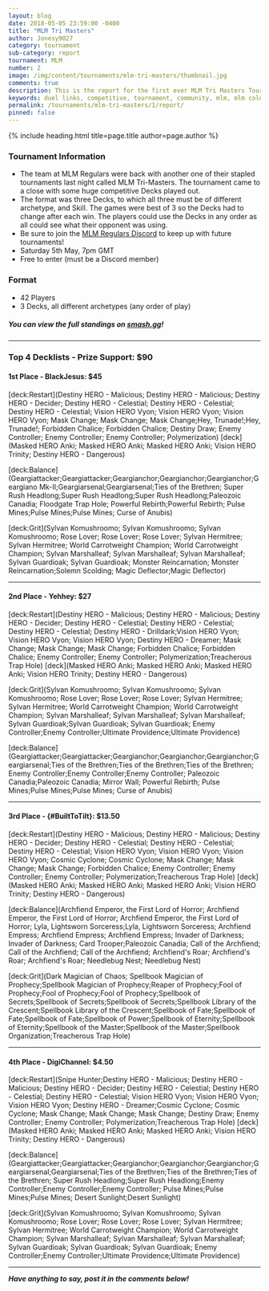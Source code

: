 ```yaml
---
layout: blog
date: 2018-05-05 23:59:00 -0400
title: "MLM Tri Masters"
author: Jonesy9027
category: tournament
sub-category: report
tournament: MLM
number: 2
image: /img/content/tournaments/mlm-tri-masters/thumbnail.jpg
comments: true
description: This is the report for the first ever MLM Tri Masters Tournament with a prize pool of $90, check out the top players and their decks here!
keywords: duel links, competitive, tournament, community, mlm, mlm colosseum, colosseum
permalink: /tournaments/mlm-tri-masters/1/report/
pinned: false
---
```


{% include heading.html title=page.title author=page.author %}

### Tournament Information
- The team at MLM Regulars were back with another one of their stapled tournaments last night called MLM Tri-Masters. The tournament came to a close with some huge competitive Decks played out.
- The format was three Decks, to which all three must be of different archetype, and Skill. The games were best of 3 so the Decks had to change after each win. The players could use the Decks in any order as all could see what their opponent was using. 
- Be sure to join the [MLM Regulars Discord](https://discord.gg/8gRaqYC) to keep up with future tournaments!
- Saturday 5th May, 7pm GMT
- Free to enter (must be a Discord member)

### Format
- 42 Players
- 3 Decks, all different archetypes (any order of play)

##### **You can view the full standings on [smash.gg](https://smash.gg/tournament/mlm-tri-masters/events/mlm-tri-masters/standings)!**

---

### Top 4 Decklists - Prize Support: $90

#### 1st Place - BlackJesus: $45

[deck:Restart](Destiny HERO - Malicious; Destiny HERO - Malicious; Destiny HERO - Decider; Destiny HERO - Celestial; Destiny HERO - Celestial; Destiny HERO - Celestial; Vision HERO Vyon; Vision HERO Vyon; Vision HERO Vyon; Mask Change; Mask Change; Mask Change;Hey, Trunade!;Hey, Trunade!; Forbidden Chalice; Forbidden Chalice; Destiny Draw; Enemy Controller; Enemy Controller; Enemy Controller; Polymerization)
[deck](Masked HERO Anki; Masked HERO Anki; Masked HERO Anki; Vision HERO Trinity; Destiny HERO - Dangerous)

[deck:Balance](Geargiattacker;Geargiattacker;Geargianchor;Geargianchor;Geargianchor;Geargiano Mk-II;Geargiarsenal;Geargiarsenal;Ties of the Brethren; Super Rush Headlong;Super Rush Headlong;Super Rush Headlong;Paleozoic Canadia; Floodgate Trap Hole; Powerful Rebirth;Powerful Rebirth; Pulse Mines;Pulse Mines;Pulse Mines; Curse of Anubis)


[deck:Grit](Sylvan Komushroomo; Sylvan Komushroomo; Sylvan Komushroomo; Rose Lover; Rose Lover; Rose Lover; Sylvan Hermitree; Sylvan Hermitree; World Carrotweight Champion; World Carrotweight Champion; Sylvan Marshalleaf; Sylvan Marshalleaf; Sylvan Marshalleaf; Sylvan Guardioak; Sylvan Guardioak;  Monster Reincarnation; Monster Reincarnation;Solemn Scolding; Magic Deflector;Magic Deflector)

---

#### 2nd Place - Yehhey: $27

[deck:Restart](Destiny HERO - Malicious; Destiny HERO - Malicious; Destiny HERO - Decider; Destiny HERO - Celestial; Destiny HERO - Celestial; Destiny HERO - Celestial; Destiny HERO - Drilldark;Vision HERO Vyon; Vision HERO Vyon; Vision HERO Vyon; Destiny HERO - Dreamer;  Mask Change; Mask Change; Mask Change; Forbidden Chalice; Forbidden Chalice; Enemy Controller; Enemy Controller; Polymerization;Treacherous Trap Hole)
[deck](Masked HERO Anki; Masked HERO Anki; Masked HERO Anki; Vision HERO Trinity; Destiny HERO - Dangerous)

[deck:Grit](Sylvan Komushroomo; Sylvan Komushroomo; Sylvan Komushroomo; Rose Lover; Rose Lover; Rose Lover; Sylvan Hermitree; Sylvan Hermitree; World Carrotweight Champion; World Carrotweight Champion; Sylvan Marshalleaf; Sylvan Marshalleaf; Sylvan Marshalleaf; Sylvan Guardioak;Sylvan Guardioak; Sylvan Guardioak;  Enemy Controller;Enemy Controller;Ultimate Providence;Ultimate Providence)

[deck:Balance](Geargiattacker;Geargiattacker;Geargianchor;Geargianchor;Geargianchor;Geargiarsenal;Ties of the Brethren;Ties of the Brethren;Ties of the Brethren; Enemy Controller;Enemy Controller;Enemy Controller; Paleozoic Canadia;Paleozoic Canadia; Mirror Wall; Powerful Rebirth; Pulse Mines;Pulse Mines;Pulse Mines; Curse of Anubis)


---

#### 3rd Place - {#BuiltToTilt}: $13.50

[deck:Restart](Destiny HERO - Malicious; Destiny HERO - Malicious; Destiny HERO - Decider; Destiny HERO - Celestial; Destiny HERO - Celestial; Destiny HERO - Celestial; Vision HERO Vyon; Vision HERO Vyon; Vision HERO Vyon; Cosmic Cyclone; Cosmic Cyclone; Mask Change; Mask Change; Mask Change; Forbidden Chalice; Enemy Controller; Enemy Controller; Enemy Controller; Polymerization;Treacherous Trap Hole)
[deck](Masked HERO Anki; Masked HERO Anki; Masked HERO Anki; Vision HERO Trinity; Destiny HERO - Dangerous)

[deck:Balance](Archfiend Emperor, the First Lord of Horror; Archfiend Emperor, the First Lord of Horror; Archfiend Emperor, the First Lord of Horror; Lyla, Lightsworn Sorceress;Lyla, Lightsworn Sorceress; Archfiend Empress; Archfiend Empress; Archfiend Empress; Invader of Darkness; Invader of Darkness; Card Trooper;Paleozoic Canadia; Call of the Archfiend; Call of the Archfiend; Call of the Archfiend; Archfiend's Roar; Archfiend's Roar; Archfiend's Roar; Needlebug Nest; Needlebug Nest)

[deck:Grit](Dark Magician of Chaos; Spellbook Magician of Prophecy;Spellbook Magician of Prophecy;Reaper of Prophecy;Fool of Prophecy;Fool of Prophecy;Fool of Prophecy;Spellbook of Secrets;Spellbook of Secrets;Spellbook of Secrets;Spellbook Library of the Crescent;Spellbook Library of the Crescent;Spellbook of Fate;Spellbook of Fate;Spellbook of Fate;Spellbook of Power;Spellbook of Eternity;Spellbook of Eternity;Spellbook of the Master;Spellbook of the Master;Spellbook Organization;Treacherous Trap Hole)

---

#### 4th Place - DigiChannel: $4.50

[deck:Restart](Snipe Hunter;Destiny HERO - Malicious; Destiny HERO - Malicious; Destiny HERO - Decider; Destiny HERO - Celestial; Destiny HERO - Celestial; Destiny HERO - Celestial; Vision HERO Vyon; Vision HERO Vyon; Vision HERO Vyon; Destiny HERO - Dreamer;Cosmic Cyclone; Cosmic Cyclone; Mask Change; Mask Change; Mask Change; Destiny Draw; Enemy Controller; Enemy Controller; Polymerization;Treacherous Trap Hole)
[deck](Masked HERO Anki; Masked HERO Anki; Masked HERO Anki; Vision HERO Trinity; Destiny HERO - Dangerous)

[deck:Balance](Geargiattacker;Geargiattacker;Geargianchor;Geargianchor;Geargianchor;Geargiarsenal;Geargiarsenal;Ties of the Brethren;Ties of the Brethren;Ties of the Brethren; Super Rush Headlong;Super Rush Headlong;Enemy Controller;Enemy Controller;Enemy Controller; Pulse Mines;Pulse Mines;Pulse Mines; Desert Sunlight;Desert Sunlight)

[deck:Grit](Sylvan Komushroomo; Sylvan Komushroomo; Sylvan Komushroomo; Rose Lover; Rose Lover; Rose Lover; Sylvan Hermitree; Sylvan Hermitree; World Carrotweight Champion; World Carrotweight Champion; Sylvan Marshalleaf; Sylvan Marshalleaf; Sylvan Marshalleaf; Sylvan Guardioak; Sylvan Guardioak; Sylvan Guardioak; Enemy Controller;Enemy Controller;Ultimate Providence;Ultimate Providence)

---

***Have anything to say, post it in the comments below!***